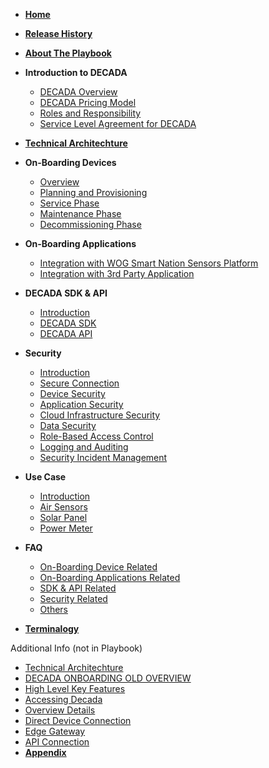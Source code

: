 <!-- docs/sidebar -->

- [**Home**](/#docs)
- [**Release History**](Release.md)
- [**About The Playbook**](AboutPlayBook.md)
- **Introduction to DECADA**<!--(Overview/intro.md)-->
     * [DECADA Overview](Overview/Overview.md)
     * [DECADA Pricing Model](Overview/Pricing.md)
     * [Roles and Responsibility](Overview/Table_Role.md)
     * [Service Level Agreement for DECADA](Dev_Con/SLA.md)
 
 - [**Technical Architechture**](Overview/HighNet.md)

- **On-Boarding Devices**
     * [Overview](Dev_Con/OV.md)
     * [Planning and Provisioning](Dev_Con/Onboard.md)
     * [Service Phase](Dev_Con/Service.md)
     * [Maintenance Phase](Dev_Con/Maintenance.md)
     * [Decommissioning Phase](Dev_Con/Decommis.md)

- **On-Boarding Applications**
     * [Integration with WOG Smart Nation Sensors Platform](OnboardingApplication/WOG_SNSP.md)
     * [Integration with 3rd Party Application](OnboardingApplication/3rd_Party_Application.md)

- **DECADA SDK & API**
     * [Introduction](SDK_API/Introduction.md)
     * [DECADA SDK](SDK_API/SDK.md)
     * [DECADA API](SDK_API/API.md)

- **Security**
     * [Introduction](Security/Introduction.md)
     * [Secure Connection](Security/Secure_Connection.md)
     * [Device Security](Security/Device_Security.md)
     * [Application Security](Security/Application_Security.md)
     * [Cloud Infrastructure Security](Security/Cloud_Infrastructure_Security.md)
     * [Data Security](Security/Data_Security.md)
     * [Role-Based Access Control](Security/Role-Based_Access_Control.md)
     * [Logging and Auditing](Security/Logging_and_Auditing.md)
     * [Security Incident Management](Security/Security_Incident_Management.md)

- **Use Case**
     * [Introduction](Use_Case/Introduction.md)
     * [Air Sensors](Use_Case/Air_Sensor.md)
     * [Solar Panel](Use_Case/Solar_Panel.md)
     * [Power Meter](Use_Case/Power_Meter.md)

- **FAQ**
     * [On-Boarding Device Related](FAQ/On_Boarding_Phase.md)
     * [On-Boarding Applications Related](FAQ/On_Boarding_Applications.md)
     * [SDK & API Related](FAQ/DECADA_SDK_API.md)
     * [Security Related](FAQ/Security.md)
     * [Others](FAQ/Others.md)

- [**Terminalogy**](Overview/EnOSGlossaries.md)

Additional Info (not in Playbook)
- [Technical Architechture](Overview/HighNet.md)
- [DECADA ONBOARDING OLD OVERVIEW]((Dev_Con/Lifecycle.md))
- [High Level Key Features](Overview/Price.md)
- [Accessing Decada](Overview/AccessingEnOS.md)
- [Overview Details](Overview/Overview2.md)
- [Direct Device Connection](Dev_Con/Dev_DDC.md)
- [Edge Gateway](Dev_Con/Edge.md)
- [API Connection](Dev_Con/API.md) 
- [**Appendix**](Dev_Con/Appendix.md)       

